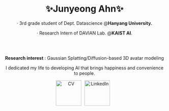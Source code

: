 <div align="center" style="width: 100%;">


  <h1>✨Junyeong Ahn✨</h1>   


· 3rd grade student of Dept. Datascience @<b>Hanyang University.</b>

· Research Intern of DAVIAN Lab. @<b>KAIST AI</b>.




<br>
<br>

<strong>Research interest</strong> : Gaussian Splatting/Diffusion-based 3D avatar modeling

I dedicated my life to developing AI that brings happiness and convenience to people.





 <a href="https://drive.google.com/file/d/1gHa7lvuKXFGjWV3VQ_4hP1D7w6INu4sP/view?usp=sharing" target="_blank" style="display: inline-block; margin-right: 10px;">
  <img alt="CV" src ="https://img.shields.io/badge/CV-F2CC38.svg?&style=for-the-badge&logoColor=white" style="height: 80px;"/></a><a href="https://www.linkedin.com/in/junyeong-ahn-804571204/" target="_blank" style="display: inline-block; margin-right: 10px;"><img alt="LinkedIn" src ="https://img.shields.io/badge/LinkedIn-0A66C2.svg?&style=for-the-badge&logoColor=white" style="height: 80px;"/></a>


  <!-- <a href="https://velog.io/@hewas1230/posts/" target="_blank" style="display: inline-block; margin-right: 10px;"><img alt="Velog" src ="https://img.shields.io/badge/Velog-0AC18E.svg?&style=for-the-badge&logoColor=white" style="height: 80px;"/></a><a href="https://justin4ai.tistory.com/" target="_blank" style="display: inline-block; margin-right: 10px;"><img alt="Tistory" src ="https://img.shields.io/badge/TisTory-fe594a.svg?&style=for-the-badge&logoColor=white" style="height: 80px;"/></a> -->

</div>